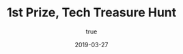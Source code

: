 ---
author:
  name: "Jatin Dehmiwal"
date: 2019-03-27
title: 1st Prize, Tech Treasure Hunt
eventname: Dyal Singh College, University of Delhi
eventlocation:
weight: 10
---